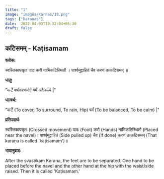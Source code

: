 ```yaml
---
title: "1"
image: "images/Karnas/18.png"
tags: ["karanas"]
date:  2022-04-03T19:32:04+05:30
draft: false
---
```


## कटिसमम् - Kaṭisamam

**श्लोक:**


स्वस्तिकापसृतः पादः करौ नाभिकटिस्थितौ । पार्श्वमुद्वाहितं चैव करणं तत्कटिसमम् ॥


**धातुः**



"कटेँ वर्षावरणयोः|
षमँ अवैकल्ये |"

**धात्वर्थ:**


"कटेँ (To cover, To surround, To rain, Hip)
षमँ (To be balanced, To be calm) |"


**प्रतिपदार्थः**



स्वस्तिकापसृतः (Crossed movement) पादः (Foot) करौ (Hands) नाभिकटिस्थितौ (Placed near the navel)। पार्श्वमुद्वाहितं (Side pulled up) चैव (If done) करणं तत्कटिसमम् (That karaṇa is called 'kaṭīsamaṃ')॥

**भावानुवादः**


After the sv‍astikam Karaṇa, the feet are to be separated. One hand to be placed before the navel and the other hand at the hip with the waist/side raised. Then it is called 'Kaṭisamam.'